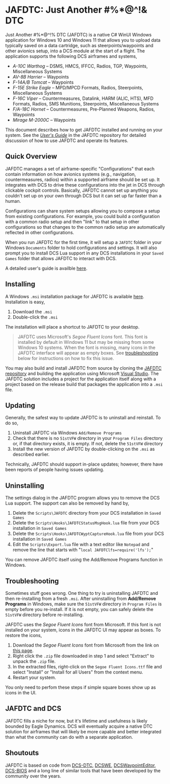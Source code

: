 # JAFDTC: Just Another #%*@^!& DTC

Just Another #%*@^!% DTC (JAFDTC) is a native C# WinUI Windows application for Windows 10 and
Windows 11 that allows you to upload data typically saved on a data cartridge, such as
steerpoints/waypoints and other avionics setup, into a DCS module at the start of a flight. The
application supports the following DCS airframes and systems,

- *A-10C Warthog* &ndash; DSMS, HMCS, IFFCC, Radios, TGP, Waypoints, Miscellaneous Systems
- *AV-8B Harrier* &ndash; Waypoints
- *F-14A/B Tomcat* &ndash; Waypoints
- *F-15E Strike Eagle* &ndash; MPD/MPCD Formats, Radios, Steerpoints, Miscellaneous Systems
- *F-16C Viper* &ndash; Countermeasures, Datalink, HARM (ALIC, HTS), MFD Formats, Radios,
  SMS Munitions, Steerpoints, Miscellaneous Systems
- *F/A-18C Hornet* &ndash; Countermeasures, Pre-Planned Weapons, Radios, Waypoints
- *Mirage M-2000C* &ndash; Waypoints

This document describes how to get JAFDTC installed and running on your system. See the
[_User's Guide_](https://github.com/51st-Vfw/JAFDTC/tree/master/doc)
in the JAFDTC repository for detailed discussion of how to use JAFDTC and operate its features.

## Quick Overview

JAFDTC manages a set of airframe-specific "Configurations" that each contain information on how
avionics systems (e.g., navigation, countermeasures, radios) within a supported airframe should
be set up. It integrates with DCS to drive these configurations into the jet in DCS through
clickable cockpit controls. Basically, JAFDTC cannot set up anything you couldn't set up on your
own through DCS but it can set up far faster than a human.

Configurations can share system setups allowing you to compose a setup from existing
configurations. For example, you could build a configuration with a common radio setup and then
"link" to that setup in other configurations so that changes to the common radio setup are
automatically reflected in other configurations.

When you run JAFDTC for the first time, it will setup a `JAFDTC` folder in your Windows
`Documents` folder to hold configurations and settings. It will also prompt you to
install DCS Lua support in any DCS installations in your `Saved Games` folder that
allows JAFDTC to interact with DCS.

A detailed user's guide is availble
[here](https://github.com/51st-Vfw/JAFDTC/tree/master/doc).

## Installing

A Windows `.msi` installation package for JAFDTC is available
[here](https://github.com/51st-Vfw/JAFDTC/releases).
Installation is easy,

1. Download the `.msi`
2. Double-click the `.msi`

The installation will place a shortcut to JAFDTC to your desktop.

> JAFDTC uses Microsoft's *Segoe Fluent Icons* font. This font is installed by default in
> Windows 11 but may be missing from some Windows 10 systems. When the font is missing, many
> icons in the JAFDTC interface will appear as empty boxes. See
> [troubleshooting](#troubleshooting)
> below for instructions on how to fix this issue.

You may also build and install JAFDTC from source by cloning the
[JAFDTC repository](https://github.com/51st-Vfw/JAFDTC)
and building the application using Microsoft
[Visual Studio](https://visualstudio.microsoft.com/vs/).
The JAFDTC solution includes a project for the application itself along with a project based
on the release build that packages the application into a `.msi` file.

## Updating

Generally, the safest way to update JAFDTC is to uninstall and reinstall. To do so,

1. Uninstall JAFDTC via Windows `Add/Remove Programs`
2. Check that there is no `51stVFW` directory in your `Program Files` directory or, if that
   directory exists, it is empty. If not, delete the `51stVFW` directory
3. Install the new version of JAFDTC by double-clicking on the `.msi` as described earlier.

Technically, JAFDTC should support in-place updates; however, there have been reports of
people having issues updating.

## Uninstalling

The settings dialog in the JAFDTC program allows you to remove the DCS Lua support. The support
can also be removed by hand by,

1. Delete the `Scripts\JAFDTC` directory from your DCS installation in `Saved Games`
2. Delete the `Scripts\Hooks\JAFDTCStatusMsgHook.lua` file from your DCS installation in
   `Saved Games`
3. Delete the `Scripts\Hooks\JAFDTCWyptCaptureHook.lua` file from your DCS installation in
   `Saved Games`
4. Edit the `Scripts\Export.lua` file with a text editor like `Notepad` and remove the line
   that starts with "`local JAFDTClfs=require('lfs');`"

You can remove JAFDTC itself using the Add/Remove Programs function in Windows.

## Troubleshooting

Sometimes stuff goes wrong. One thing to try is uninstalling JAFDTC and then re-installing from
a fresh `.msi`. After uninstalling from **Add/Remove Programs** in Windows, make sure the
`51stVFW` directory in `Program Files` is empty before you re-install. If it is not empty, you
can safely delete the `51stVFW` directory before re-installing.

JAFDTC uses the *Segoe Fluent Icons* font from Microsoft. If this font is not installed on your
system, icons in the JAFDTC UI may appear as boxes. To restore the icons,

1. Download the *Segoe Fluent Icons* font from Microsoft from the link on
   [this page](https://learn.microsoft.com/en-us/windows/apps/design/downloads/#fonts).
2. Right click the `.zip` file downloaded in step 1 and select "Extract" to unpack the `.zip`
   file.
3. In the extracted files, right-click on the `Segoe Fluent Icons.ttf` file and select
   "Install" or "Install for all Users" from the context menu.
4. Restart your system.

You only need to perfom these steps if simple square boxes show up as icons in the UI.

## JAFDTC and DCS

JAFDTC fills a niche for now, but it's lifetime and usefulness is likely bounded by Eagle
Dynamics. DCS will eventually acquire a native DTC solution for airframes that will likely
be more capable and better integrated than what the community can do with a separate
application.

## Shoutouts

JAFDTC is based on code from
[DCS-DTC](https://github.com/the-paid-actor/dcs-dtc),
[DCSWE](https://github.com/51st-Vfw/DCSWaypointEditor),
[DCSWaypointEditor](https://github.com/Santi871/DCSWaypointEditor),
[DCS-BIOS](https://github.com/DCS-Skunkworks/dcs-bios)
and a long line of similar tools that have been developed by the community over the years.
